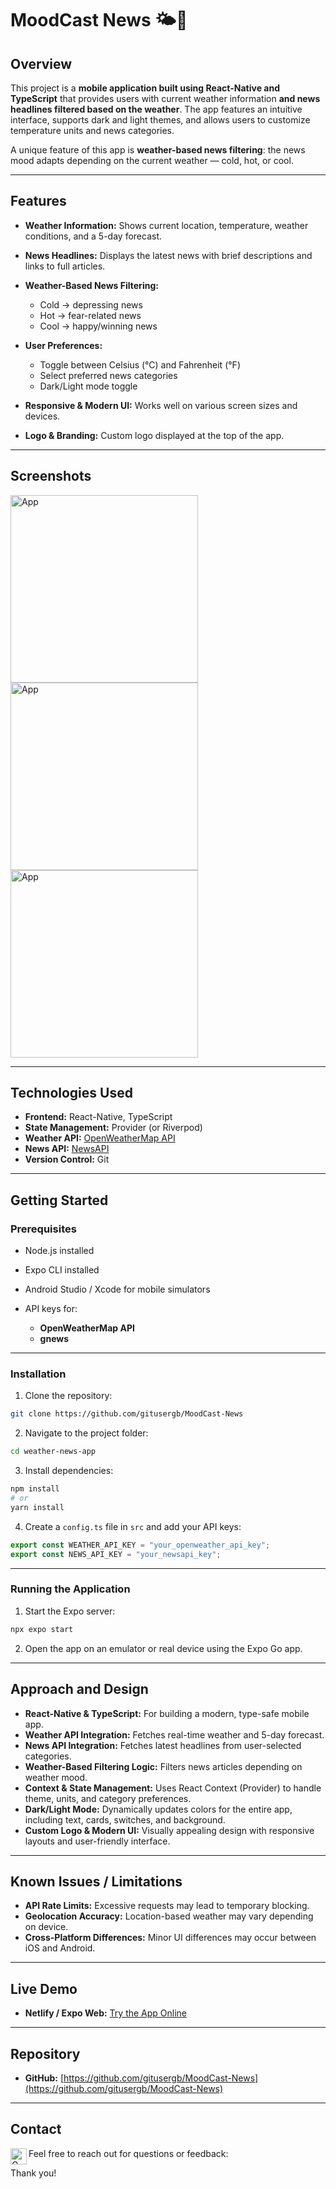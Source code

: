 # MoodCast News 🌤️📰

## Overview

This project is a **mobile application built using React-Native and TypeScript** that provides users with current weather information **and news headlines filtered based on the weather**. The app features an intuitive interface, supports dark and light themes, and allows users to customize temperature units and news categories.

A unique feature of this app is **weather-based news filtering**: the news mood adapts depending on the current weather — cold, hot, or cool.

---

## Features

* **Weather Information:** Shows current location, temperature, weather conditions, and a 5-day forecast.
* **News Headlines:** Displays the latest news with brief descriptions and links to full articles.
* **Weather-Based News Filtering:**

  * Cold → depressing news
  * Hot → fear-related news
  * Cool → happy/winning news
* **User Preferences:**

  * Toggle between Celsius (°C) and Fahrenheit (°F)
  * Select preferred news categories
  * Dark/Light mode toggle
* **Responsive & Modern UI:** Works well on various screen sizes and devices.
* **Logo & Branding:** Custom logo displayed at the top of the app.

---

## Screenshots


<img src="https://i.ibb.co/RT4F6FTf/6197099211095393777.jpg" alt="App" height="300" />

<img src="https://i.ibb.co/SXmkTvH1/6197099211095393775.jpg" alt="App" height="300" />

<img src="https://i.ibb.co/BVtHZjgn/6197099211095393776.jpg" alt="App" height="300" />


---

## Technologies Used

* **Frontend:** React-Native, TypeScript
* **State Management:** Provider (or Riverpod)
* **Weather API:** [OpenWeatherMap API](https://openweathermap.org/api)
* **News API:** [NewsAPI](https://gnews.org)
* **Version Control:** Git

---

## Getting Started

### Prerequisites

* Node.js installed
* Expo CLI installed
* Android Studio / Xcode for mobile simulators
* API keys for:

  * **OpenWeatherMap API**
  * **gnews**

---

### Installation

1. Clone the repository:

```bash
git clone https://github.com/gitusergb/MoodCast-News
```

2. Navigate to the project folder:

```bash
cd weather-news-app
```

3. Install dependencies:

```bash
npm install
# or
yarn install
```

4. Create a `config.ts` file in `src` and add your API keys:

```ts
export const WEATHER_API_KEY = "your_openweather_api_key";
export const NEWS_API_KEY = "your_newsapi_key";
```

---

### Running the Application

1. Start the Expo server:

```bash
npx expo start
```

2. Open the app on an emulator or real device using the Expo Go app.

---

## Approach and Design

* **React-Native & TypeScript:** For building a modern, type-safe mobile app.
* **Weather API Integration:** Fetches real-time weather and 5-day forecast.
* **News API Integration:** Fetches latest headlines from user-selected categories.
* **Weather-Based Filtering Logic:** Filters news articles depending on weather mood.
* **Context & State Management:** Uses React Context (Provider) to handle theme, units, and category preferences.
* **Dark/Light Mode:** Dynamically updates colors for the entire app, including text, cards, switches, and background.
* **Custom Logo & Modern UI:** Visually appealing design with responsive layouts and user-friendly interface.

---

## Known Issues / Limitations

* **API Rate Limits:** Excessive requests may lead to temporary blocking.
* **Geolocation Accuracy:** Location-based weather may vary depending on device.
* **Cross-Platform Differences:** Minor UI differences may occur between iOS and Android.

---

## Live Demo

* **Netlify / Expo Web:** [Try the App Online]()

---

## Repository

* **GitHub:** [https://github.com/gitusergb/MoodCast-News](https://github.com/gitusergb/MoodCast-News)

---

## Contact

Feel free to reach out for questions or feedback:
 <a href="mailto:g4ur131@gmail.com"> <img align="left" alt="Gmail" width="26px" src="https://www.vectorlogo.zone/logos/gmail/gmail-icon.svg" /> </a>

Thank you!

